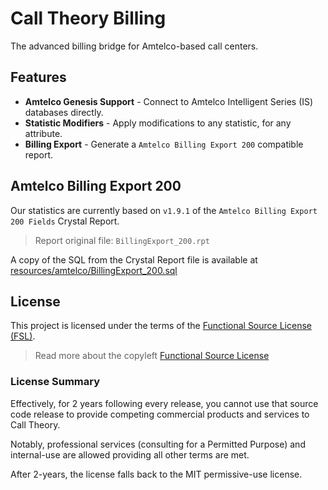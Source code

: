 # Call Theory Billing

The advanced billing bridge for Amtelco-based call centers.

## Features

- **Amtelco Genesis Support** - Connect to Amtelco Intelligent Series (IS) databases directly.
- **Statistic Modifiers** - Apply modifications to any statistic, for any attribute. 
- **Billing Export** - Generate a `Amtelco Billing Export 200` compatible report.

## Amtelco Billing Export 200

Our statistics are currently based on `v1.9.1` of the `Amtelco Billing Export 200 Fields` Crystal Report.

> Report original file: `BillingExport_200.rpt`

A copy of the SQL from the Crystal Report file is available at [resources/amtelco/BillingExport_200.sql](resources/amtelco/BillingExport_200.sql)

## License

This project is licensed under the terms of the [Functional Source License (FSL)](License.md).

> Read more about the copyleft [Functional Source License](https://fsl.software)

### License Summary

Effectively, for 2 years following every release, you cannot use that source code release to provide competing commercial products and services to Call Theory.

Notably, professional services (consulting for a Permitted Purpose) and internal-use are allowed providing all other terms are met.

After 2-years, the license falls back to the MIT permissive-use license.

